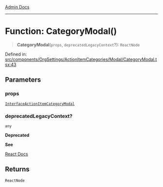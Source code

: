 [Admin Docs](/)

***

# Function: CategoryModal()

> **CategoryModal**(`props`, `deprecatedLegacyContext`?): `ReactNode`

Defined in: [src/components/OrgSettings/ActionItemCategories/Modal/CategoryModal.tsx:43](https://github.com/PalisadoesFoundation/talawa-admin/blob/main/src/components/OrgSettings/ActionItemCategories/Modal/CategoryModal.tsx#L43)

## Parameters

### props

[`InterfaceActionItemCategoryModal`](../interfaces/InterfaceActionItemCategoryModal.md)

### deprecatedLegacyContext?

`any`

**Deprecated**

**See**

[React Docs](https://legacy.reactjs.org/docs/legacy-context.html#referencing-context-in-lifecycle-methods)

## Returns

`ReactNode`
